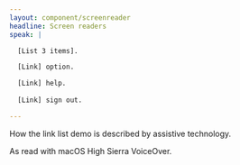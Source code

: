 ```yaml
---
layout: component/screenreader
headline: Screen readers
speak: |

  [List 3 items].

  [Link] option.

  [Link] help.
  
  [Link] sign out.

---
```



How the link list demo is described by assistive technology.

As read with macOS High Sierra VoiceOver.
